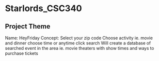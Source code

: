 # Starlords_CSC340
## Project Theme 
Name: HeyFriday 
Concept: 
  Select your zip code
  Choose activity ie. movie and dinner 
  choose time or anytime 
  click search 
    Will create a database of searched event in the area ie. movie theaters with show times and ways to purchase tickets
